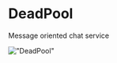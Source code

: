 DeadPool
====

Message oriented chat service

!["DeadPool"](https://github.groupondev.com/caipibros/deadpool/raw/master/public/images/deadpool_logo.png)
